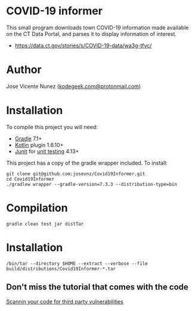 # COVID-19 informer

This small program downloads town COVID-19 information made available on the CT Data Portal, and parses it to display information of interest.

* https://data.ct.gov/stories/s/COVID-19-data/wa3g-tfvc/

# Author

Jose Vicente Nunez (kodegeek.com@protonmail.com)

# Installation

To compile this project you will need:
* [Gradle](https://gradle.org/install/) 7.1+
* [Kotlin](https://kotlinlang.org/) plugin 1.6.10+
* [Junit](https://github.com/junit-team/junit4) for [unit testing](https://github.com/junit-team/junit4/wiki/Use-with-Gradle) 4.13+

This project has a copy of the gradle wrapper included. To install:

```shell
git clone git@github.com:josevnz/Covid19Informer.git
cd Covid19Informer
./gradlew wrapper --gradle-version=7.3.3 --distribution-type=bin
```

# Compilation

```shell
gradle clean test jar distTar
```

# Installation
```shell
/bin/tar --directory $HOME --extract --verbose --file build/distributions/Covid19Informer-*.tar 
```
## Don't miss the tutorial that comes with the code

[Scannin your code for third party vulnerabilities](tutorial/Scanning%20your%20Java%20code%20for%20third%20party%20vulnerabilities.md)